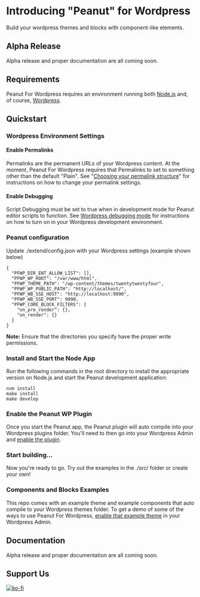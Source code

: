 # Introducing "Peanut" for Wordpress

Build your wordpress themes and blocks with component-like elements.

## Alpha Release

Alpha release and proper documentation are all coming soon.

## Requirements

Peanut For Wordpress requires an environment running both [Node.js](https://nodejs.org/en/about) and, of course, [Wordpress](https://wordpress.org/about/).

## Quickstart

### Wordpress Environment Settings

#### Enable Permalinks

Permalinks are the permanent URLs of your Wordpress content. At the moment, Peanut For Wordpress requires that Permalinks to set to something other than the default "Plain". See "[Choosing your permalink structure](https://wordpress.org/documentation/article/customize-permalinks/)" for instructions on how to change your permalink settings.

#### Enable Debugging

Script Debugging must be set to true when in development mode for Peanut editor scripts to function. See [Wordpress debugging mode](https://wordpress.org/documentation/article/debugging-in-wordpress/#script_debug) for instructions on how to turn on in your Wordpress development environment.

### Peanut configuration

Update ./extend/config.json with your Wordpress settings (example shown below)

```
{
  "PFWP_DIR_ENT_ALLOW_LIST": [],
  "PFWP_WP_ROOT": "/var/www/html",
  "PFWP_THEME_PATH": "/wp-content/themes/twentytwentyfour",
  "PFWP_WP_PUBLIC_PATH": "http://localhost/",
  "PFWP_WB_SSE_HOST": "http://localhost:9090",
  "PFWP_WB_SSE_PORT": 9090,
  "PFWP_CORE_BLOCK_FILTERS": {
    "on_pre_render": {},
    "on_render": {}
  }
}
```

**Note:** Ensure that the directories you specify have the proper write permissions.

### Install and Start the Node App

Run the following commands in the root directory to install the appropriate version on Node.js and start the Peanut development application:

```
nvm install
make install
make develop
```

### Enable the Peanut WP Plugin

Once you start the Peanut app, the Peanut plugin will auto compile into your Wordpress plugins folder. You'll need to then go into your Wordpress Admin and [enable the plugin](https://wordpress.org/documentation/article/manage-plugins/).

### Start building...

Now you're ready to go. Try out the examples in the ./src/ folder or create your own!

### Components and Blocks Examples

This repo comes with an example theme and example components that auto compile to your Wordpress themes folder. To get a demo of some of the ways to use Peanut For Wordpress, [enable that example theme](https://wordpress.org/documentation/article/work-with-themes/#activating-the-theme) in your Wordpress Admin.

## Documentation

Alpha release and proper documentation are all coming soon.

## Support Us

[![ko-fi](https://ko-fi.com/img/githubbutton_sm.svg)](https://ko-fi.com/I2I5O8MYB)
